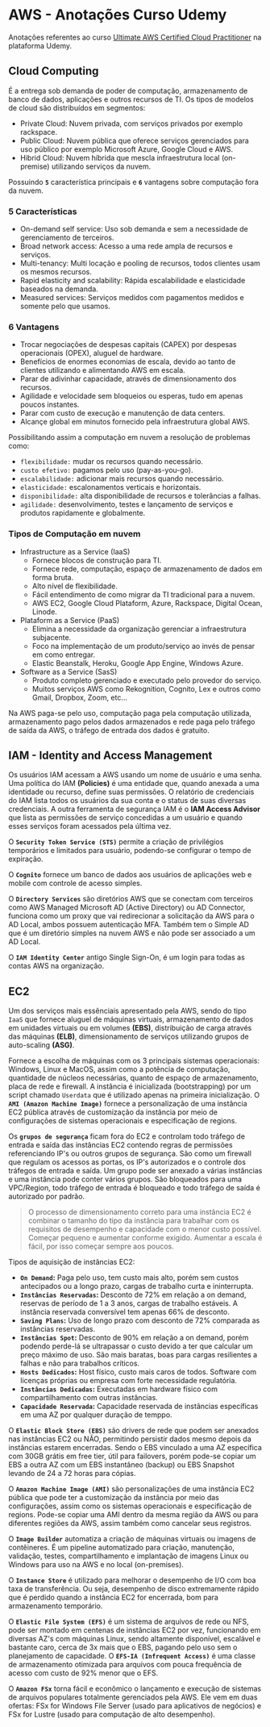 # AWS - Anotações Curso Udemy

Anotações referentes ao curso [Ultimate AWS Certified Cloud Practitioner](https://www.udemy.com/share/103a093@qP42hME1G1UUc8yWpjZ5Y-ClltzgbSLLCtxkCYFIguDx8A6K8ydl8WaA_ZRyD7B2/) na plataforma Udemy.

## Cloud Computing

É a entrega sob demanda de poder de computação, armazenamento de banco de dados, aplicações e outros recursos de TI. Os tipos de modelos de cloud são distribuídos em segmentos:

- Private Cloud: Nuvem privada, com serviços privados por exemplo rackspace.
- Public Cloud: Nuvem pública que oferece serviços gerenciados para uso público por exemplo Microsoft Azure, Google Cloud e AWS.
- Hibrid Cloud: Nuvem híbrida que mescla infraestrutura local (on-premise) utilizando serviços da nuvem.

Possuindo **`5`** característica principais e **`6`** vantagens sobre computação fora da nuvem.

### 5 Características

- On-demand self service: Uso sob demanda e sem a necessidade de gerenciamento de terceiros.
- Broad network access: Acesso a uma rede ampla de recursos e serviços.
- Multi-tenancy: Multi locação e pooling de recursos, todos clientes usam os mesmos recursos.
- Rapid elasticity and scalability: Rápida escalabilidade e elasticidade baseados na demanda.
- Measured services: Serviços medidos com pagamentos medidos e somente pelo que usamos.

### 6 Vantagens

- Trocar negociações de despesas capitais (CAPEX) por despesas operacionais (OPEX), aluguel de hardware.
- Benefícios de enormes economias de escala, devido ao tanto de clientes utilizando e alimentando AWS em escala.
- Parar de adivinhar capacidade, através de dimensionamento dos recursos.
- Agilidade e velocidade sem bloqueios ou esperas, tudo em apenas poucos instantes.
- Parar com custo de execução e manutenção de data centers.
- Alcançe global em minutos fornecido pela infraestrutura global AWS.

Possibilitando assim a computação em nuvem a resolução de problemas como:

- `flexibilidade:` mudar os recursos quando necessário.
- `custo efetivo:` pagamos pelo uso (pay-as-you-go).
- `escalabilidade:` adicionar mais recursos quando necessário.
- `elasticidade:` escalonamentos verticais e horizontais.
- `disponibilidade:` alta disponibilidade de recursos e tolerâncias a falhas.
- `agilidade:` desenvolvimento, testes e lançamento de serviços e produtos rapidamente e globalmente.

### Tipos de Computação em nuvem

- Infrastructure as a Service (IaaS)
    - Fornece blocos de construção para TI.
    - Fornece rede, computação, espaço de armazenamento de dados em forma bruta.
    - Alto nível de flexibilidade.
    - Fácil entendimento de como migrar da TI tradicional para a nuvem.
    - AWS EC2, Google Cloud Plataform, Azure, Rackspace, Digital Ocean, Linode.
- Plataform as a Service (PaaS)
    - Elimina a necessidade da organização gerenciar a infraestrutura subjacente.
    - Foco na implementação de um produto/serviço ao invés de pensar em como entregar.
    - Elastic Beanstalk, Heroku, Google App Engine, Windows Azure.
- Software as a Service (SasS)
    - Produto completo gerenciado e executado pelo provedor do serviço.
    - Muitos serviços AWS como Rekognition, Cognito, Lex e outros como Gmail, Dropbox, Zoom, etc...

Na AWS paga-se pelo uso, computação paga pela computação utilizada, armazenamento pago pelos dados armazenados e rede paga pelo tráfego de saída da AWS, o tráfego de entrada dos dados é gratuito.

## IAM - Identity and Access Management

Os usuários IAM acessam a AWS usando um nome de usuário e uma senha. Uma política do IAM **(Policies)** é uma entidade que, quando anexada a uma identidade ou recurso, define suas permissões. O relatório de credenciais do IAM lista todos os usuários da sua conta e o status de suas diversas credenciais. A outra ferramenta de segurança IAM é o **IAM Access Advisor** que lista as permissões de serviço concedidas a um usuário e quando esses serviços foram acessados pela última vez.

O **`Security Token Service (STS)`** permite a criação de privilégios temporários e limitados para usuário, podendo-se configurar o tempo de expiração.

O **`Cognito`** fornece um banco de dados aos usuários de aplicações web e mobile com controle de acesso simples.

O **`Directory Services`** são diretórios AWS que se conectam com terceiros como AWS Managed Microsoft AD (Active Directory) ou AD Connector, funciona como um proxy que vai redirecionar a solicitação da AWS para o AD Local, ambos possuem autenticação MFA. Também tem o Simple AD que é um diretório simples na nuvem AWS e não pode ser associado a um AD Local.

O **`IAM Identity Center`** antigo Single Sign-On, é um login para todas as contas AWS na organização.

## EC2

Um dos serviços mais essênciais apresentado pela AWS, sendo do tipo `IaaS` que fornece aluguel de máquinas virtuais, armazenamento de dados em unidades virtuais ou em volumes **(EBS)**, distribuição de carga através das máquinas **(ELB)**, dimensionamento de serviços utilizando grupos de auto-scaling **(ASG)**.

Fornece a escolha de máquinas com os 3 principais sistemas operacionais: Windows, Linux e MacOS, assim como a potência de computação, quantidade de núcleos necessárias, quanto de espaço de armazenamento, placa de rede e firewall. A instância é inicializada (bootstrapping) por um script chamado `Userdata` que é utilizado apenas na primeira inicialização. O **`AMI (Amazon Machine Image)`** fornece a personalização de uma instância EC2 pública através de customização da instância por meio de configurações de sistemas operacionais e especificação de regions.

Os **`grupos de segurança`** ficam fora do EC2 e controlam todo tráfego de entrada e saída das instâncias EC2 contendo regras de permissões referenciando IP's ou outros grupos de segurança. São como um firewall que regulam os acessos as portas, os IP's autorizados e o controle dos tráfegos de entrada e saída. Um grupo pode ser anexado a várias instâncias e uma instância pode conter vários grupos. São bloqueados para uma VPC/Region, todo tráfego de entrada é bloqueado e todo tráfego de saída é autorizado por padrão.

> O processo de dimensionamento correto para uma instância EC2 é combinar o tamanho do tipo da instância para trabalhar com os
  requisitos de desempenho e capacidade com o menor custo possível. Começar pequeno e aumentar conforme exigido. Aumentar a 
  escala é fácil, por isso começar sempre aos poucos.

Tipos de aquisição de instâncias EC2:

- **`On Demand`:** Paga pelo uso, tem custo mais alto, porém sem custos antecipados ou a longo prazo, cargas de trabalho curta e ininterrupta.
- **`Instâncias Reservadas`:** Desconto de 72% em relação a on demand, reservas de período de 1 a 3 anos, cargas de trabalho estáveis. A instância reservada conversível tem apenas 66% de desconto.
- **`Saving Plans`:** Uso de longo prazo com desconto de 72% comparada as instâncias reservadas.
- **`Instâncias Spot`:** Desconto de 90% em relação a on demand, porém podendo perde-lá se ultrapassar o custo devido a ter que calcular um preço máximo de uso. São mais baratas, boas para cargas resilientes a falhas e não para trabalhos críticos.
- **`Hosts Dedicados`:** Host físico, custo mais caros de todos. Software com licenças próprias ou empresa com forte necessidade regulatória.
- **`Instâncias Dedicadas`:** Executadas em hardware físico com compartilhamento com outras instâncias.
- **`Capacidade Reservada`:** Capacidade reservada de instâncias específicas em uma AZ por qualquer duração de temppo.  

O **`Elastic Block Store (EBS)`** são drivers de rede que podem ser anexados nas instâncias EC2 ou NÃO, permitindo persistir dados mesmo depois da instâncias estarem encerradas. Sendo o EBS vinculado a uma AZ específica com 30GB grátis em free tier, útil para failovers, porém pode-se copiar um EBS a outra AZ com um EBS instantâneo (backup) ou EBS Snapshot levando de 24 a 72 horas para cópias.

O **`Amazon Machine Image (AMI)`** são personalizações de uma instância EC2 pública que pode ter a customização da instância por meio das configurações, assim como os sistemas operacionais e especificação de regions. Pode-se copiar uma AMI dentro da mesma região da AWS ou para diferentes regiões da AWS, assim também como cancelar seus registros.

O **`Image Builder`** automatiza a criação de máquinas virtuais ou imagens de contêineres. É um pipeline automatizado para criação, manutenção, validação, testes, compartilhamento e implantação de imagens Linux ou 
Windows para uso na AWS e no local (on-premises).

O **`Instance Store`** é utilizado para melhorar o desempenho de I/O com boa taxa de transferência. Ou seja, desempenho de disco extremamente rápido que é perdido quando a instância EC2 for encerrada, bom para armazenamento temporário.

O **`Elastic File System (EFS)`** é um sistema de arquivos de rede ou NFS, pode ser montado em centenas de instâncias EC2 por vez, funcionando em diversas AZ's com máquinas Linux, sendo altamente disponível, escalável e bastante caro, cerca de 3x mais que o EBS, pagando pelo uso sem o planejamento de capacidade. O **`EFS-IA (Infrequent Access)`** é uma classe de armazenamento otimizada para arquivos com pouca frequência de acesso com custo de 92% menor que o EFS.

O **`Amazon FSx`** torna fácil e econômico o lançamento e execução de sistemas de arquivos populares totalmente gerenciados pela AWS. Ele vem em duas ofertas: FSx for Windows File Server (usado para aplicativos de negócios) e FSx for Lustre (usado para computação de alto desempenho).